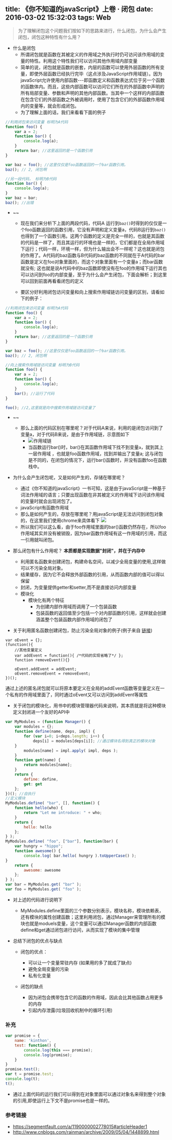 title: 《你不知道的javaScript》上卷 · 闭包
date: 2016-03-02 15:32:03
tags: Web
---

> 为了理解闭包这个问题我们按如下的思路来进行，什么闭包，为什么会产生闭包，闭包这种特性有什么用？

+ 什么是闭包
    - 所谓闭包就是函数在其被定义的作用域之外执行时仍可访问该作用域的变量的特性。利用这个特性我们可以访问其他作用域内部变量
    - 简单的说，闭包就是函数的嵌套，内层的函数可以使用外层函数的所有变量，即使外层函数已经执行完毕（这点涉及JavaScript作用域链）。因为javaScript允许使用内部函数---即函数定义和函数表达式位于另一个函数的函数体内。而且，这些内部函数可以访问它们所在的外部函数中声明的所有局部变量、参数和声明的其他内部函数。当其中一个这样的内部函数在包含它们的外部函数之外被调用时，使用了包含它们的外部函数作用域内的变量等，就会形成闭包。
    - 为了理解上面的话，我们来看看下面的例子

<!-- more -->

```javaScript
//利用闭包来访问变量 标明为A代码
function foo() {
    var a = 2;
    function bar() {
        console.log(a);
    }
    return bar; //这里返回的是一个函数引用
}

var baz = foo(); //这里仅仅是foo函数返回的一个bar函数引用。
baz(); // 2, 闭包啊

//另一段代码， 标明为B代码
function bar() {
    console.log(a);
}
var baz = bar;
baz(); //出错
```

+ ~~
  - 现在我们来分析下上面的两段代码，代码A 运行到`baz()`时得到的仅仅是一个foo函数返回的函数引用，它没有声明和定义变量a，代码B运行到`baz()`也得到了一个函数引用。这两个函数的定义是完全一样的，也就是其函数的代码是一样了，而且其运行的环境也是一样的，它们都是在全局作用域下运行；代码一样，环境一样，但为什么输出会不一样呢？这也就是闭包的作用了。A代码的baz函数与B代码的baz函数的不同就在于A代码的bar函数是定义在foo对象里面的，而这个对象里面有一个变量a；而bar函数就没有; 这也就是说A代码中的baz函数即使没有在foo的作用域下运行其也可以访问到foo的内部变量，至于为什么会产生闭包，下面会解析；到这里可以回到前面再看看闭包的定义

  - 要区分好利用闭包访问变量和向上搜索作用域链访问变量的区别，请看如下的例子：

```javaScript
//利用闭包来访问变量 标明为A代码
function foo() {
    var a = 2;
    function bar() {
        console.log(a);
    }
    return bar; //这里返回的是一个函数引用
}

var baz = foo(); //这里仅仅是foo函数返回的一个bar函数引用。
baz(); // 2, 闭包啊

//向上搜索作用域链访问变量 标明为B代码
function foo() {
    var a = 2;
    function bar() {
        console.log(a);
    }
    bar(); //运行了代码
}

foo(); //2,这里就是向中搜索作用域链访问变量了
```

+ ~~
  - 那么上面的代码区别在哪里呢？对于代码A来说，利用的是闭包访问到了变量a，对于代码B来说，是由于作用域链，示意图如下
    - ![作用域链](http://7xncgn.com1.z0.glb.clouddn.com/16-3-2/15578701.jpg)
    - 当函数运行bar()时，bar()在其函数作用域下找不到变量`a`，就到其上一层作用域 ，也就是foo函数作用域，找到并输出了变量a; 这与闭包是不同的，在闭包的情况下，运行bar()函数时，并没有函数foo在函数栈中。
    
+ 为什么会产生闭包呢，又是如何产生的，存储在哪里呢？
    - 通过《你不知道的javaScript》一书可知，这是由于javaScript是一种基于词法作用域的语言；只要出现函数在非其被定义的作用域下访问该作用域的变量时就会出现闭包了。
    - javaScript有函数作用域
    - 那么是如何产生的，存放在哪里呢？用javaScript是无法访问到闭包对象的，在这里我们使用chrome来具体看下
    ![](http://7xncgn.com1.z0.glb.clouddn.com/16-3-2/31549008.jpg)
    - 所以我们可以这么看，由于foo作用域里面的bar()函数仍然存在，所以foo作用域其实并没有被销毁，因为bar函数作用域有这一作用域的引用，而这一引用就叫闭包。

+ 那么闭包有什么作用呢？ **本质都是实现数据"封闭"，并在于内存中** 
    - 利用匿名函数来创建闭包，构建命名空间，以减少全局变量的使用,这样做可以不污染全局对象。
    - 结果缓存，因为它不会释放外部函数的引用，从而函数内部的值可以得以保留
    - 封闭，为变量提供getter和setter,而不是直接访问内部变量
    - 模块化
        * 模块化有两个特征
            + 为创建内部作用域而调用了一个包装函数
            + 包装函数的返回值至少包括一个对内部函数的引用，这样就会创建涵盖整个包装函数内部作用域的闭包了
+ 关于利用匿名函数创建闭包，防止污染全局对象的例子(例子来自 [链接](http://www.cnblogs.com/rainman/archive/2009/05/04/1448899.html))
``` 
var oEvent = {};
(function(){
    //其他变量定义 
    var addEvent = function(){ /*代码的实现省略了*/ };
    function removeEvent(){}

    oEvent.addEvent = addEvent;
    oEvent.removeEvent = removeEvent;
})();
```
通过上述的匿名闭包就可以将原本要定义在全局的addEvent函数等变量定义在一个私有的作用域里面了，同时通过oEvent又可以访问到addEvent等属性

+ 关于闭包的模块化，用书中的模块管理器代码来说明，其本质就是将这种模块定义封闭进一个友好的API中
```javaScript
var MyModules = (function Manager() {
    var modules = {};
    function define(name, deps, impl) {
        for (var i=0; i<deps.length; i++) {
            deps[i] = modules[deps[i]]; //通过模块名得到真正的模块对象
    }
        modules[name] = impl.apply( impl, deps );
    }
    function get(name) {
        return modules[name];
    }
    return {
        define: define,
        get: get
    };
})(); //自执行
//定义模块
MyModules.define( "bar", [], function() {
    function hello(who) {
        return "Let me introduce: " + who;
    }
    return {
        hello: hello
    };
} );
MyModules.define( "foo", ["bar"], function(bar) {
    var hungry = "hippo";
    function awesome() {
        console.log( bar.hello( hungry ).toUpperCase() );
}
    return {
        awesome: awesome
    };
} );
var bar = MyModules.get( "bar" );
var foo = MyModules.get( "foo" );
```
+ 对上述的代码进行说明下
    - MyModules.define里面的三个参数分别表示，模块名称，模块依赖表，还有模块的属性创建函数；这里利用闭包，通过Manager来管理所有的模块也就是moduels变量，这个变量可以通过Manager函数的内部函数define和get通过闭包进行访问，从而实现了模块的集中管理

+ 总结下闭包的优点与缺点
    - 闭包的优点：
        * 可以让一个变量常驻内存 (如果用的多了就成了缺点)
        * 避免全局变量的污染
        * 私有化变量

    - 闭包的缺点
        * 因为闭包会携带包含它的函数的作用域，因此会比其他函数占用更多的内存
        * 引起内存泄露(垃圾回收机制中的循环引用)

### 补充
```javaScript
var promise = {
    name: 'kinthon',
    test: function() {
        console.log(this === promise);
        console.log(promise);
    }
}
promise.test();
var t = promise.test;
console.log(t);
t();
```
+ 通过上面代码的运行我们可以得到在对象里面可以通过对象名来得到整个对象的引用,即使运行上下文不是promise也是一样的。
### 参考链接
+ https://segmentfault.com/a/1190000002778015#articleHeader1
+ http://www.cnblogs.com/rainman/archive/2009/05/04/1448899.html

